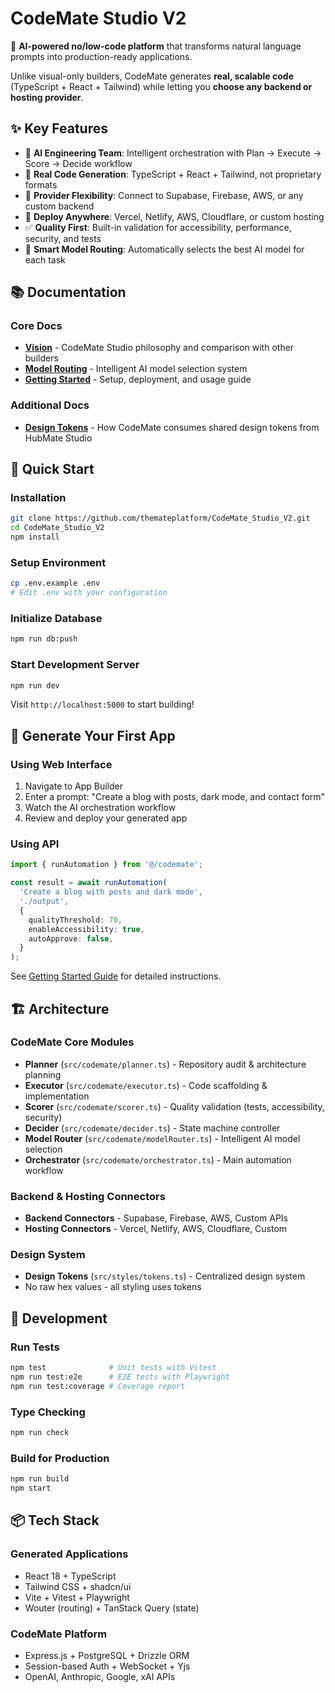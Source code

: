 # CodeMate Studio V2

🚀 **AI-powered no/low-code platform** that transforms natural language prompts into production-ready applications.

Unlike visual-only builders, CodeMate generates **real, scalable code** (TypeScript + React + Tailwind) while letting you **choose any backend or hosting provider**.

## ✨ Key Features

- 🤖 **AI Engineering Team**: Intelligent orchestration with Plan → Execute → Score → Decide workflow
- 🎨 **Real Code Generation**: TypeScript + React + Tailwind, not proprietary formats
- 🔌 **Provider Flexibility**: Connect to Supabase, Firebase, AWS, or any custom backend
- 🚀 **Deploy Anywhere**: Vercel, Netlify, AWS, Cloudflare, or custom hosting
- ✅ **Quality First**: Built-in validation for accessibility, performance, security, and tests
- 🎯 **Smart Model Routing**: Automatically selects the best AI model for each task

## 📚 Documentation

### Core Docs
- **[Vision](./docs/vision.md)** - CodeMate Studio philosophy and comparison with other builders
- **[Model Routing](./docs/model-routing.md)** - Intelligent AI model selection system
- **[Getting Started](./docs/getting-started.md)** - Setup, deployment, and usage guide

### Additional Docs
- **[Design Tokens](./docs/DESIGN_TOKENS.md)** - How CodeMate consumes shared design tokens from HubMate Studio

## 🚀 Quick Start

### Installation
```bash
git clone https://github.com/themateplatform/CodeMate_Studio_V2.git
cd CodeMate_Studio_V2
npm install
```

### Setup Environment
```bash
cp .env.example .env
# Edit .env with your configuration
```

### Initialize Database
```bash
npm run db:push
```

### Start Development Server
```bash
npm run dev
```

Visit `http://localhost:5000` to start building!

## 🎯 Generate Your First App

### Using Web Interface
1. Navigate to App Builder
2. Enter a prompt: "Create a blog with posts, dark mode, and contact form"
3. Watch the AI orchestration workflow
4. Review and deploy your generated app

### Using API
```typescript
import { runAutomation } from '@/codemate';

const result = await runAutomation(
  'Create a blog with posts and dark mode',
  './output',
  {
    qualityThreshold: 70,
    enableAccessibility: true,
    autoApprove: false,
  }
);
```

See [Getting Started Guide](./docs/getting-started.md) for detailed instructions.

## 🏗️ Architecture

### CodeMate Core Modules
- **Planner** (`src/codemate/planner.ts`) - Repository audit & architecture planning
- **Executor** (`src/codemate/executor.ts`) - Code scaffolding & implementation
- **Scorer** (`src/codemate/scorer.ts`) - Quality validation (tests, accessibility, security)
- **Decider** (`src/codemate/decider.ts`) - State machine controller
- **Model Router** (`src/codemate/modelRouter.ts`) - Intelligent AI model selection
- **Orchestrator** (`src/codemate/orchestrator.ts`) - Main automation workflow

### Backend & Hosting Connectors
- **Backend Connectors** - Supabase, Firebase, AWS, Custom APIs
- **Hosting Connectors** - Vercel, Netlify, AWS, Cloudflare, Custom

### Design System
- **Design Tokens** (`src/styles/tokens.ts`) - Centralized design system
- No raw hex values - all styling uses tokens

## 🧪 Development

### Run Tests
```bash
npm test              # Unit tests with Vitest
npm run test:e2e      # E2E tests with Playwright
npm run test:coverage # Coverage report
```

### Type Checking
```bash
npm run check
```

### Build for Production
```bash
npm run build
npm start
```

## 📦 Tech Stack

### Generated Applications
- React 18 + TypeScript
- Tailwind CSS + shadcn/ui
- Vite + Vitest + Playwright
- Wouter (routing) + TanStack Query (state)

### CodeMate Platform
- Express.js + PostgreSQL + Drizzle ORM
- Session-based Auth + WebSocket + Yjs
- OpenAI, Anthropic, Google, xAI APIs
